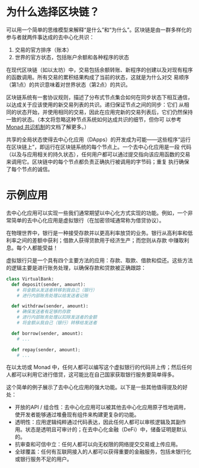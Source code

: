 
# 为什么选择区块链？

可以用一个简单的思维模型来解释“是什么”和“为什么”。区块链是由一群多样化的参与者就两件事达成的去中心化共识：
1. 交易的官方排序（账本）
2. 世界的官方状态，包括账户余额和各种程序的状态

在现代区块链（如以太坊）中，交易包括余额转账、新程序的创建以及对现有程序的函数调用。所有交易的累积结果构成了当前的状态，这就是为什么对交
易顺序（第1点）的共识意味着对世界状态（第2点）的共识。

区块链系统有一套协议规则，描述了分布式节点集合如何在同步状态下相互通信，以达成关于应该使用的新交易列表的共识。递归保证节点之间的同步：它们
从相同的状态开始，并使用相同的交易，因此在应用完新的交易列表后，它们仍然保持一致的状态。（本文将忽略这种节点系统如何达成共识的细节，但你可
以参考 [Monad 共识机制](./consensus/monadbft.md)的文档了解更多。）

共享的全局状态使得去中心化应用（DApps）的开发成为可能——这些程序“运行在区块链上”，即运行在区块链系统的每个节点上。一个去中心化应用是一段
代码（以及与应用相关的持久状态），任何用户都可以通过提交指向该应用函数的交易来调用它。区块链中的每个节点都负责正确执行被调用的字节码；重复
执行确保了每个节点的诚信。


# 示例应用

去中心化应用可以实现一些我们通常期望以中心化方式实现的功能。例如，一个非常简单的去中心化应用是虚拟银行（在加密领域通常称为借贷协议）。

在物理世界中，银行是一种接受存款并以更高利率放贷的业务。银行从高利率和低利率之间的差额中获利；借款人获得贷款用于经济生产；而您则从存款
中赚取利息。每个人都能受益！

虚拟银行只是一个具有四个主要方法的应用：存款、取款、借款和偿还。这些方法的逻辑主要是进行账务处理，以确保存款和贷款被正确跟踪：

```python
class VirtualBank:
  def deposit(sender, amount):
    # 将金额从发送者转移到我自己（银行）
    # 进行内部账务处理以给发送者记账

  def withdraw(sender, amount):
    # 确保发送者有足够的存款
    # 进行内部账务处理以扣除发送者的金额
    # 将金额从我自己（银行）转移给发送者

  def borrow(sender, amount):
    # ...

  def repay(sender, amount);
    # ...
```

在以太坊或 Monad 中，任何人都可以编写这个虚拟银行的代码并上传；然后任何人都可以利用它进行借贷，这可能比在自己国家获取银行服务要简单得多。

这个简单的例子展示了去中心化应用的强大功能。以下是一些其他值得提及的好处：
- 开放的API / 组合性：去中心化应用可以被其他去中心化应用原子性地调用，使开发者能够通过堆叠现有组件来构建更复杂的功能。
- 透明性：应用逻辑纯粹通过代码表达，因此任何人都可以审核逻辑及其副作用。状态是透明且可审计的；在去中心化金融（DeFi）中，储备证明是默认的。
- 抗审查和可信中立：任何人都可以向无权限的网络提交交易或上传应用。
- 全球覆盖：任何有互联网接入的人都可以获得重要的金融服务，包括未银行化或银行服务不足的用户。



